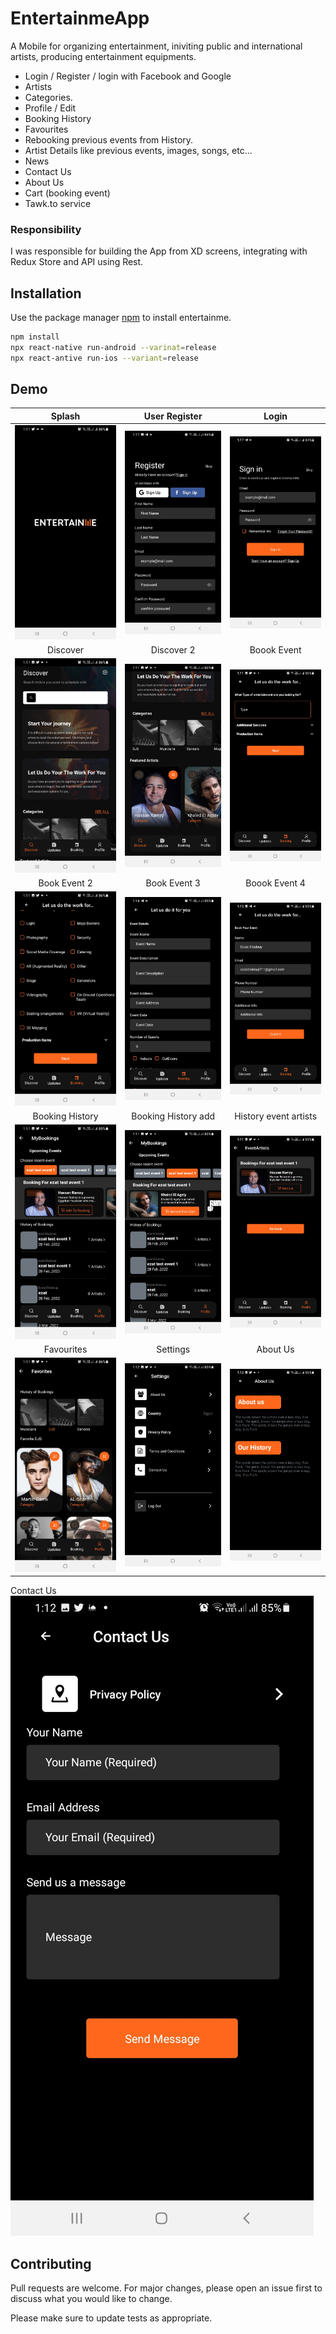 # EntertainmeApp

A Mobile for organizing entertainment, iniviting public and international artists, producing entertainment equipments.
  - Login / Register / login with Facebook and Google
  - Artists
  - Categories.
  - Profile / Edit
  - Booking History
  - Favourites
  - Rebooking previous events from History.
  - Artist Details like previous events, images, songs, etc...
  - News
  - Contact Us
  - About Us
  - Cart (booking event)
  - Tawk.to service


### Responsibility
I was responsible for building the App from XD screens, integrating with Redux Store and API using Rest.
## Installation

Use the package manager [npm](https://www.npmjs.com/) to install entertainme.

```bash
npm install
npx react-native run-android --varinat=release
npx react-antive run-ios --variant=release
```

## Demo

Splash             |       User Register             |        Login
:-------------------------:|:-------------------------:|:-------------------------:
![](https://github.com/elzalouy/EntertainmeApp/blob/master/Pics/Screenshot_20220317-131106_Entertainme.jpg)  |  ![](https://github.com/elzalouy/EntertainmeApp/blob/master/Pics/Screenshot_20220317-131706_Entertainme.jpg) | ![](https://github.com/elzalouy/EntertainmeApp/blob/master/Pics/Screenshot_20220317-131703_Entertainme.jpg)
Discover             |       Discover 2             |        Boook Event
![](https://github.com/elzalouy/EntertainmeApp/blob/master/Pics/Screenshot_20220317-131109_Entertainme.jpg)  |  ![](https://github.com/elzalouy/EntertainmeApp/blob/master/Pics/Screenshot_20220317-131112_Entertainme.jpg) | ![](https://github.com/elzalouy/EntertainmeApp/blob/master/Pics/Screenshot_20220317-131121_Entertainme.jpg)
Book Event 2             |       Book Event 3             |        Boook Event 4
![](https://github.com/elzalouy/EntertainmeApp/blob/master/Pics/Screenshot_20220317-131125_Entertainme.jpg)  |  ![](https://github.com/elzalouy/EntertainmeApp/blob/master/Pics/Screenshot_20220317-131441_Entertainme.jpg) | ![](https://github.com/elzalouy/EntertainmeApp/blob/master/Pics/Screenshot_20220317-131517_Entertainme.jpg)
Booking History             |        Booking History add            |        History event artists
![](https://github.com/elzalouy/EntertainmeApp/blob/master/Pics/Screenshot_20220317-131148_Entertainme.jpg)  |  ![](https://github.com/elzalouy/EntertainmeApp/blob/master/Pics/Screenshot_20220317-131153_Entertainme.jpg) | ![](https://github.com/elzalouy/EntertainmeApp/blob/master/Pics/Screenshot_20220317-131156_Entertainme.jpg)
Favourites             |        Settings            |        About Us
![](https://github.com/elzalouy/EntertainmeApp/blob/master/Pics/Screenshot_20220317-131138_Entertainme.jpg)  |  ![](https://github.com/elzalouy/EntertainmeApp/blob/master/Pics/Screenshot_20220317-131206_Entertainme.jpg) | ![](https://github.com/elzalouy/EntertainmeApp/blob/master/Pics/Screenshot_20220317-131217_Entertainme.jpg)
Contact Us
![](https://github.com/elzalouy/EntertainmeApp/blob/master/Pics/Screenshot_20220317-131222_Entertainme.jpg) 

## Contributing
Pull requests are welcome. For major changes, please open an issue first to discuss what you would like to change.

Please make sure to update tests as appropriate.
